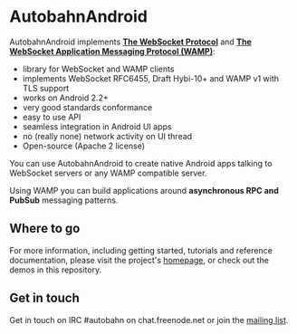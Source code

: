 AutobahnAndroid
===============

AutobahnAndroid implements **[The WebSocket Protocol](http://tools.ietf.org/html/rfc6455)** and **[The WebSocket Application Messaging Protocol (WAMP)](http://wamp.ws/)**:

* library for WebSocket and WAMP clients
* implements WebSocket RFC6455, Draft Hybi-10+ and WAMP v1 with TLS support
* works on Android 2.2+
* very good standards conformance
* easy to use API
* seamless integration in Android UI apps
* no (really none) network activity on UI thread
* Open-source (Apache 2 license)

You can use AutobahnAndroid to create native Android apps talking to WebSocket servers or any WAMP compatible server.

Using WAMP you can build applications around **asynchronous RPC and PubSub** messaging patterns.


Where to go
-----------

For more information, including getting started, tutorials and reference documentation, please visit the project's [homepage](http://autobahn.ws/android), or check out the demos in this repository.


Get in touch
------------

Get in touch on IRC #autobahn on chat.freenode.net or join the [mailing list](http://groups.google.com/group/autobahnws).
